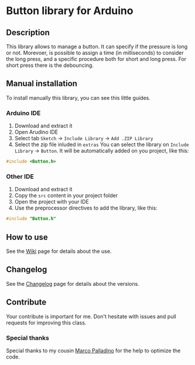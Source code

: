 # Button library for Arduino
## Description
This library allows to manage a button. It can specify if the pressure is long or not. Morevoer, is possible to assign a time (in milliseconds) to consider the long press, and a specific procedure both for short and long press. For short press there is the debouncing.

## Manual installation
To install manually this library, you can see this little guides.

### Arduino IDE
1. Download and extract it
2. Open Arudino IDE
3. Select tab `Sketch` -> `Include Library` -> `Add .ZIP Library`
4. Select the zip file inluded in `extras`
You can select the library on `Include Library` -> `Button`. It will be automatically added on you project, like this:
```c++
#include <Button.h>
```

### Other IDE
1. Download and extract it
2. Copy the `src` content in your project folder
3. Open the project with your IDE
4. Use the preprocessor directives to add the library, like this:
```c++
#include "Button.h"
```
## How to use
See the [Wiki](https://github.com/davidepalladino/Button-Arduino/wiki) page for details about the use.

## Changelog
See the [Changelog](/CHANGELOG.md) page for details about the versions.

## Contribute
Your contribute is important for me. Don't hesitate with issues and pull requests for improving this class.

### Special thanks
Special thanks to my cousin [Marco Palladino](https://github.com/PalladinoMarco) for the help to optimize the code.